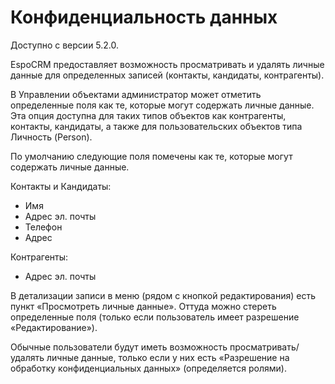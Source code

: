 # Конфиденциальность данных

Доступно с версии 5.2.0.

EspoCRM предоставляет возможность просматривать и удалять личные данные для определенных записей (контакты, кандидаты, контрагенты).

В Управлении объектами администратор может отметить определенные поля как те, которые могут содержать личные данные. Эта опция доступна для таких типов объектов как контрагенты, контакты, кандидаты, а также для пользовательских объектов типа Личность (Person).

По умолчанию следующие поля помечены как те, которые могут содержать личные данные.

Контакты и Кандидаты:

* Имя
* Адрес эл. почты 
* Телефон
* Адрес

Контрагенты:

* Адрес эл. почты

В детализации записи в меню (рядом с кнопкой редактирования) есть пункт «Просмотреть личные данные». Оттуда можно стереть определенные поля (только если пользователь имеет разрешение «Редактирование»).

Обычные пользователи будут иметь возможность просматривать/удалять личные данные, только если у них есть «Разрешение на обработку конфиденциальных данных» (определяется ролями).
